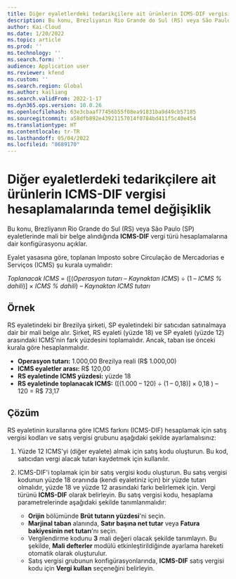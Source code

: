 ```yaml
---
title: Diğer eyaletlerdeki tedarikçilere ait ürünlerin ICMS-DIF vergisi hesaplamalarında temel değişiklik
description: Bu konu, Brezliyanın Rio Grande do Sul (RS) veya São Paulo (SP) eyaletlerinde mali bir belge alındığında ICMS-DIF vergi türü hesaplamalarına dair konfigürasyonu açıklar.
author: Kai-Cloud
ms.date: 1/20/2022
ms.topic: article
ms.prod: ''
ms.technology: ''
ms.search.form: ''
audience: Application user
ms.reviewer: kfend
ms.custom: ''
ms.search.region: Global
ms.author: kailiang
ms.search.validFrom: 2022-1-17
ms.dyn365.ops.version: 10.0.26
ms.openlocfilehash: 63e3cbaaf77456b55f08ea91831ba9d49cb57185
ms.sourcegitcommit: a58dfb892e43921157014f0784bd411f5c40e454
ms.translationtype: HT
ms.contentlocale: tr-TR
ms.lasthandoff: 05/04/2022
ms.locfileid: "8689170"
---
```

# <a name="basis-change-in-icms-dif-tax-calculations-for-products-from-suppliers-in-other-states"></a>Diğer eyaletlerdeki tedarikçilere ait ürünlerin ICMS-DIF vergisi hesaplamalarında temel değişiklik

Bu konu, Brezliyanın Rio Grande do Sul (RS) veya São Paulo (SP) eyaletlerinde mali bir belge alındığında **ICMS-DIF** vergi türü hesaplamalarına dair konfigürasyonu açıklar.

Eyalet yasasına göre, toplanan Imposto sobre Circulação de Mercadorias e Serviços (ICMS) şu kurala uymalıdır:

*Toplanacak ICMS* = ([(*Operasyon tutarı* – *Kaynaktan ICMS*) ÷ (1 – *ICMS % dahili*)] × *ICMS % dahili*) – *Kaynaktan ICMS tutarı*

## <a name="example"></a>Örnek

RS eyaletindeki bir Brezilya şirketi, SP eyaletindeki bir satıcıdan satınalmaya dair bir mali belge alır. Şirket, RS eyaleti (yüzde 18) ve SP eyaleti (yüzde 12) arasındaki ICMS'nin fark yüzdesini toplamalıdır. Ancak, taban ise önceki kurala göre hesaplanmalıdır.

- **Operasyon tutarı:** 1.000,00 Brezilya reali (R$ 1.000,00)
- **ICMS eyaletler arası:** R$ 120,00
- **RS eyaletinde ICMS yüzdesi:** yüzde 18
- **RS eyaletinde toplanacak ICMS:** (\[(1.000 – 120) ÷ (1 – 0,18)\] × 0,18 ) – 120 = R$ 73,17 

## <a name="resolution"></a>Çözüm

RS eyaletinin kurallarına göre ICMS farkını (ICMS-DIF) hesaplamak için satış vergisi kodları ve satış vergisi grubunu aşağıdaki şekilde ayarlamalısınız:

1. Yüzde 12 ICMS'yi (diğer eyalete) almak için satış kodu oluşturun. Bu kod, satıcıdan vergi alacak tutarı kaydetmek için kullanılır.
2. ICMS-DIF'i toplamak için bir satış vergisi kodu oluşturun. Bu satış vergisi kodunun yüzde 18 oranında (kendi eyaletiniz için) bir yüzde tutarı olmalıdır, yüzde 18 ve yüzde 12 arasındaki farkı belirlemek için. Vergi türünü **ICMS-DIF** olarak belirleyin. Bu satış vergisi kodu, hesaplama parametrelerinde aşağıdaki şekilde tanımlanmalıdır:

    - **Orijin** bölümünde **Brüt tutarın yüzdesi**'ni seçin.
    - **Marjinal taban** alanında, **Satır başına net tutar** veya **Fatura bakiyesinin net tutarı**'nı seçin.
    - Vergilendirme kodunu **3** mali değeri olacak şekilde tanımlayın. Bu şekilde, **Mali defterler** modülü etkinleştirildiğinde ayarlama hareketi otomatik olarak oluşturulur.
    - Satış vergisi grubunun konfigürasyonlarında, **ICMS-DIF** satış vergisi kodu için **Vergi kullan** seçeneğini belirleyin.
